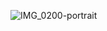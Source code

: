 ![IMG_0200-portrait](https://github.com/user-attachments/assets/0ffb3d0a-e482-4758-a0eb-fadb06fbda37)
